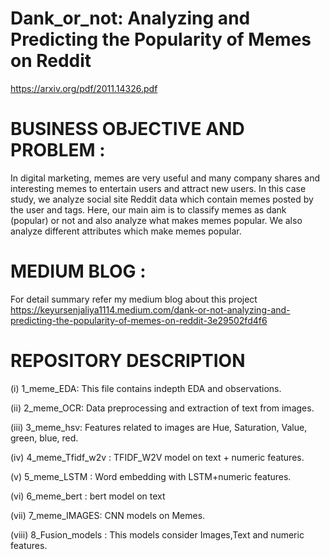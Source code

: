 # Dank_or_not: Analyzing and Predicting the Popularity of Memes on Reddit
https://arxiv.org/pdf/2011.14326.pdf

# BUSINESS OBJECTIVE AND PROBLEM :
In digital marketing, memes are very useful and many company shares and interesting memes to entertain users and attract new users.
In this case study, we analyze social site Reddit data which contain memes posted by the user and tags. Here, our main aim is to classify memes as dank (popular) or not and also analyze what makes memes popular. We also analyze different attributes which make memes popular.

# MEDIUM BLOG :
For detail summary refer my medium blog about this project
https://keyursenjaliya1114.medium.com/dank-or-not-analyzing-and-predicting-the-popularity-of-memes-on-reddit-3e29502fd4f6

# REPOSITORY DESCRIPTION

(i)   1_meme_EDA: This file contains indepth EDA and observations.

(ii)  2_meme_OCR: Data preprocessing and extraction of text from images.

(iii) 3_meme_hsv: Features related to images are Hue, Saturation, Value, green, blue, red. 

(iv)  4_meme_Tfidf_w2v : TFIDF_W2V model on text + numeric features.

(v)   5_meme_LSTM : Word embedding with LSTM+numeric features.

(vi)  6_meme_bert : bert model on text

(vii) 7_meme_IMAGES: CNN models on Memes.

(viii) 8_Fusion_models : This models consider Images,Text and numeric features.
